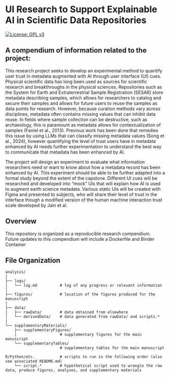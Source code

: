 # UI Research to Support Explainable AI in Scientific Data Repositories

[![License: GPL v3](https://img.shields.io/badge/License-GPLv3-blue.svg)](https://www.gnu.org/licenses/gpl-3.0)

## A compendium of information related to the project:

This research project seeks to develop an experimental method to quantify user trust in metadata augmented with AI through user interface (UI) cues. Physical scientific data has long been used as sources for scientific research and breakthroughs in the physical sciences. Repositories such as the System for Earth and Extraterrestrial Sample Registration (SESAR) store metadata describing samples, which allows for researchers to catalog and secure their samples and allows for future users to reuse the samples as data points for research. However, because curation methods vary across disciplines, metadata often contains missing values that can inhibit data reuse. In fields where sample collection can be destructive, such as archaeology, this is paramount as metadata allows for contextualization of samples (Faniel et al., 2013). Previous work has been done that remedies this issue by using LLMs that can classify missing metadata values (Song et al., 2024), however quantifying the level of trust users have in metadata enhanced by AI needs further experimentation to understand the best way to communicate that metadata has been enhanced by AI. 

The project will design an experiment to evaluate what information researchers need or want to know about how a metadata record has been enhanced by AI. This experiment should be able to be further adapted into a formal study beyond the extent of the capstone. Different UI cues will be researched and developed into “mock” UIs that will explain how AI is used to augment earth science metadata. Various static UIs will be created with  Figma and presented to subjects, who will share their level of trust in the interface though a modified version of the human machine interaction trust scale developed by Jain et al.

## Overview
This repository is organized as a reproducible research compendium. Future updates to this compendium will include a Dockerfile and Binder Container

## File Organization

    analysis/
    |
    ├── logs/
    │   └── log.md          # log of any progress or relevant information
    |
    ├── figures/            # location of the figures produced for the manuscript
    |
    ├── data/
    |   ├── rawData/        # data obtained from elsewhere
    │   └── derivedData/    # data generated from rawData/ and scripts.*
    |   
    └── supplementaryMaterials/
        ├── supplementaryFigures/     
        |                   # supplementary figures for the main manuscript
        └── supplementaryTables/      
                            # supplementary tables for the main manuscript 
    
    R/Python/etc.           # scripts to run in the following order (also see associated README.md)
        └── script.*        # hypothetical script used to wrangle the raw data, produce figures, analyses, and supplementary materials

        

